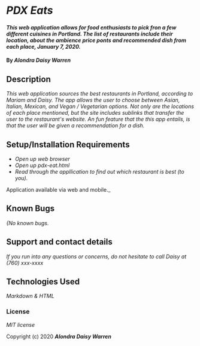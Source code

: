 # _PDX Eats_

#### _This web application allows for food enthusiasts to pick fron a few different cuisines in Portland. The list of restaurants include their location, about the ambience price ponts and recommended dish from each place, January 7, 2020._

#### By _**Alondra Daisy Warren**_

## Description

_This web application sources the best restaurants in Portland, according to Mariam and Daisy. The app allows the user to choose between Asian, Italian, Mexican, and Vegan / Vegetarian options. Not only are the locations of each place mentioned, but the site includes sublinks that transfer the user to the restaurant's website. An fun feature that the this app entails, is that the user will be given a recommendation for a dish._

## Setup/Installation Requirements

* _Open up web browser_
* _Open up pdx-eat.html_
* _Read through the appllication to find out which restaurant is best (to you)._


Application available via web and mobile._

## Known Bugs

_{No known bugs._

## Support and contact details

_If you run into any questions or concerns, do not hesitate to call Daisy at (760) xxx-xxxx_

## Technologies Used

_Markdown & HTML_

### License

*MIT license*

Copyright (c) 2020 **_Alondra Daisy Warren_**